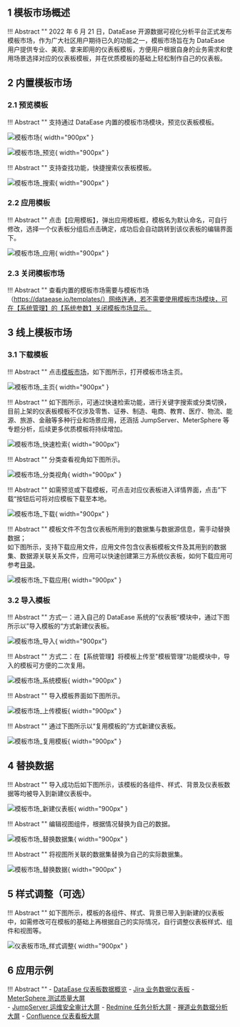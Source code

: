 ## 1 模板市场概述

!!! Abstract ""
    2022 年 6 月 21 日，DataEase 开源数据可视化分析平台正式发布模板市场，作为广大社区用户期待已久的功能之一，模板市场旨在为 DataEase 用户提供专业、美观、拿来即用的仪表板模板，方便用户根据自身的业务需求和使用场景选择对应的仪表板模板，并在优质模板的基础上轻松制作自己的仪表板。

## 2 内置模板市场

### 2.1 预览模板

!!! Abstract ""
    支持通过 DataEase 内置的模板市场模块，预览仪表板模板。

![模板市场](../img/template_market/模板市场.png){ width="900px" }

![模板市场_预览](../img/template_market/模板市场_预览.png){ width="900px" }

!!! Abstract ""
    支持查找功能，快捷搜索仪表板模板。

![模板市场_搜索](../img/template_market/模板市场_搜索.png){ width="900px" }

### 2.2 应用模板

!!! Abstract ""
    点击【应用模板】，弹出应用模板框，模板名为默认命名，可自行修改，选择一个仪表板分组后点击确定，成功后会自动跳转到该仪表板的编辑界面下。

![模板市场_应用](../img/template_market/模板市场_应用.png){ width="900px" }

### 2.3 关闭模板市场

!!! Abstract ""
    查看内置的模板市场需要与模板市场（https://dataease.io/templates/）网络连通，若不需要使用模板市场模块，可在【系统管理】的【系统参数】关闭模板市场显示。

## 3 线上模板市场

### 3.1 下载模板

!!! Abstract ""
    点击[模板市场](https://dataease.io/templates/)，如下图所示，打开模板市场主页。

![模板市场_主页](../img/template_market/模板市场_主页.png){ width="900px" }

!!! Abstract ""
    如下图所示，可通过快速检索功能，进行关键字搜索或分类切换，目前上架的仪表板模板不仅涉及零售、证券、制造、电商、教育、医疗、物流、能源、旅游、金融等多种行业和场景应用，还涵括 JumpServer、MeterSphere 等专题分析，后续更多优质模板将持续增加。

![模板市场_快速检索](../img/template_market/模板市场_快速检索.png){ width="900px"}

!!! Abstract ""
    分类查看视角如下图所示。

![模板市场_分类视角](../img/template_market/模板市场_分类视角.png){ width="900px" }

!!! Abstract ""
    如需预览或下载模板，可点击对应仪表板进入详情界面，点击”下载“按钮后可将对应模板下载至本地。

![模板市场_下载](../img/template_market/模板市场_下载.png){ width="900px" }

!!! Abstract ""
    模板文件不包含仪表板所用到的数据集与数据源信息，需手动替换数据；  
    如下图所示，支持下载应用文件，应用文件包含仪表板模板文件及其用到的数据集、数据源关联关系文件，应用可以快速创建第三方系统仪表板，如何下载应用可参考[目录](../user_manual/app_template_market.md)。

![模板市场_下载应用](../img/template_market/模板市场_下载应用.png){ width="900px" }

### 3.2 导入模板

!!! Abstract ""
    方式一：进入自己的 DataEase 系统的”仪表板“模块中，通过下图所示以”导入模板的“方式新建仪表板。

![模板市场_导入](../img/template_market/模板市场_导入.png){ width="900px"}

!!! Abstract ""
    方式二：在【系统管理】将模板上传至"模板管理"功能模块中，导入的模板可方便的二次复用。

![模板市场_系统模板](../img/template_market/模板市场_系统模板.png){ width="900px" }

!!! Abstract ""
    导入模板界面如下图所示。

![模板市场_上传模板](../img/template_market/模板市场_上传模板.png){ width="900px" }

!!! Abstract ""
    通过下图所示以“复用模板的”方式新建仪表板。

![模板市场_复用模板](../img/template_market/模板市场_复用模板.png){ width="900px" }

## 4 替换数据

!!! Abstract ""
    导入成功后如下图所示，该模板的各组件、样式、背景及仪表板数据等均被导入到新建仪表板中。

![模板市场_新建仪表板](../img/template_market/模板市场_新建仪表板.png){ width="900px" }

!!! Abstract ""
    编辑视图组件，根据情况替换为自己的数据。

![模板市场_替换数据集](../img/template_market/模板市场_替换数据集.png){ width="900px" }

!!! Abstract ""
    将视图所关联的数据集替换为自己的实际数据集。

![模板市场_替换数据](../img/template_market/模板市场_替换数据.png){ width="900px" }

## 5 样式调整（可选）

!!! Abstract ""
    如下图所示，模板的各组件、样式、背景已带入到新建的仪表板中，如需修改可在模板的基础上再根据自己的实际情况，自行调整仪表板样式、组件和视图等。

![仪表板市场_样式调整](../img/template_market/仪表板市场_样式调整.png){ width="900px" }

## 6 应用示例

!!! Abstract ""
    - [DataEase 仪表板数据概览](https://kb.fit2cloud.com/archives/-mo-ban-ying-yong-dataease-yi-biao-ban-shu-ju-gai-lan)
    - [Jira 业务数据仪表板](https://kb.fit2cloud.com/archives/-mo-ban-ying-yong-jira-ye-wu-shu-ju-yi-biao-ban)
    - [MeterSphere 测试质量大屏](https://kb.fit2cloud.com/archives/shi-yong-mo-ban-shi-chang-zhi-liang-da-ping-zhan-shi-metersphere-shu-ju)  
    - [JumpServer 运维安全审计大屏](https://kb.fit2cloud.com/archives/-mo-ban-ying-yong-jumpserver-an-quan-yun-wei-shen-ji-da-ping)
    - [Redmine 任务分析大屏](https://kb.fit2cloud.com/archives/shi-yong-dataease-zhi-zuo-redmine-ren-wu-fen-xi-da-ping)
    - [禅道业务数据分析大屏](https://kb.fit2cloud.com/archives/-mo-ban-ying-yong--chan-dao-ye-wu-shu-ju-fen-xi-da-ping)
    - [Confluence 仪表看板大屏](https://kb.fit2cloud.com/archives/-mo-ban-ying-yong-confluence-yi-biao-kan-ban-da-ping)